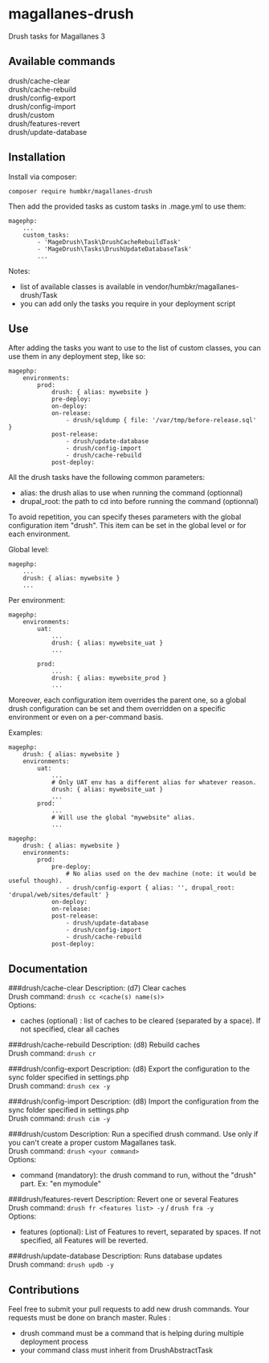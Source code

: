 # magallanes-drush
Drush tasks for Magallanes 3

## Available commands
drush/cache-clear  
drush/cache-rebuild  
drush/config-export  
drush/config-import  
drush/custom  
drush/features-revert  
drush/update-database

## Installation
Install via composer:
```
composer require humbkr/magallanes-drush
```

Then add the provided tasks as custom tasks in .mage.yml to use them:
```
magephp:
    ...
    custom_tasks:
        - 'MageDrush\Task\DrushCacheRebuildTask'
        - 'MageDrush\Tasks\DrushUpdateDatabaseTask'
        ...
```

Notes: 
- list of available classes is available in vendor/humbkr/magallanes-drush/Task
- you can add only the tasks you require in your deployment script


## Use

After adding the tasks you want to use to the list of custom classes, you can
use them in any deployment step, like so:
```
magephp:
    environments:
        prod:
            drush: { alias: mywebsite }
            pre-deploy:
            on-deploy:
            on-release:
                - drush/sqldump { file: '/var/tmp/before-release.sql' }
            post-release:
                - drush/update-database
                - drush/config-import
                - drush/cache-rebuild
            post-deploy:
```

All the drush tasks have the following common parameters:
- alias: the drush alias to use when running the command (optionnal)
- drupal_root: the path to cd into before running the command (optionnal)

To avoid repetition, you can specify theses parameters with the global configuration
item "drush". This item can be set in the global level or for each environment.
 
Global level:
```
magephp:
    ...
    drush: { alias: mywebsite }
    ...
```

Per environment:
```
magephp:
    environments:
        uat:
            ...
            drush: { alias: mywebsite_uat }
            ...
         
        prod:
            ...
            drush: { alias: mywebsite_prod } 
            ...
```

Moreover, each configuration item overrides the parent one, so a global drush
configuration can be set and them overridden on a specific environment or even
on a per-command basis.

Examples:
```
magephp:
    drush: { alias: mywebsite }
    environments:
        uat:
            ...
            # Only UAT env has a different alias for whatever reason.
            drush: { alias: mywebsite_uat }
            ...
        prod:
            ...
            # Will use the global "mywebsite" alias.
            ...
```

```
magephp:
    drush: { alias: mywebsite }
    environments:
        prod:
            pre-deploy:
                # No alias used on the dev machine (note: it would be useful though).
                - drush/config-export { alias: '', drupal_root: 'drupal/web/sites/default' }
            on-deploy:
            on-release:
            post-release:
                - drush/update-database
                - drush/config-import
                - drush/cache-rebuild
            post-deploy:
```

## Documentation

###drush/cache-clear
Description: (d7) Clear caches  
Drush command: `drush cc <cache(s) name(s)>`  
Options:
  - caches (optional) : list of caches to be cleared (separated by a space). If
    not specified, clear all caches

###drush/cache-rebuild
Description: (d8) Rebuild caches  
Drush command: `drush cr`

###drush/config-export
Description: (d8) Export the configuration to the sync folder specified in settings.php  
Drush command: `drush cex -y`

###drush/config-import
Description: (d8) Import the configuration from the sync folder specified in settings.php  
Drush command: `drush cim -y`

###drush/custom
Description: Run a specified drush command. Use only if you can't create a proper custom Magallanes task.  
Drush command: `drush <your command>`  
Options:
  - command (mandatory): the drush command to run, without the "drush" part. Ex: "en mymodule"  

###drush/features-revert
Description: Revert one or several Features  
Drush command: `drush fr <features list> -y` / `drush fra -y`  
Options:
  - features (optional): List of Features to revert, separated by spaces. If not specified, all Features will be reverted.  

###drush/update-database
Description: Runs database updates  
Drush command: `drush updb -y`

## Contributions
Feel free to submit your pull requests to add new drush commands. Your requests
must be done on branch master.
Rules :
- drush command must be a command that is helping during multiple deployment 
  process
- your command class must inherit from DrushAbstractTask
